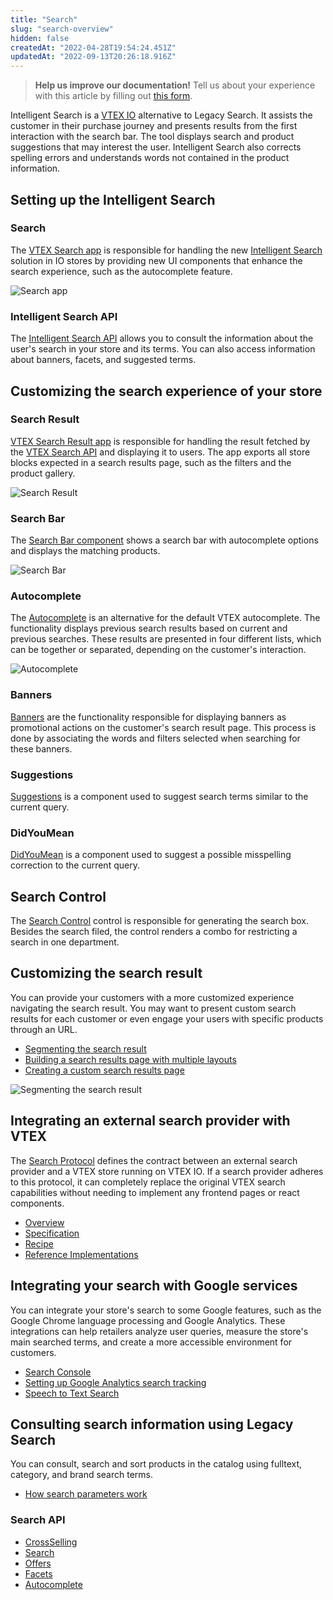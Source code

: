 ```yaml
---
title: "Search"
slug: "search-overview"
hidden: false
createdAt: "2022-04-28T19:54:24.451Z"
updatedAt: "2022-09-13T20:26:18.916Z"
---
```


> **Help us improve our documentation!** Tell us about your experience with this article by filling out [this form](https://forms.gle/fQoELRA1yfKDqmAb8).

Intelligent Search is a [VTEX IO](https://vtex.com/us-en/store-framework/) alternative to Legacy Search. It assists the customer in their purchase journey and presents results from the first interaction with the search bar. The tool displays search and product suggestions that may interest the user. Intelligent Search also corrects spelling errors and understands words not contained in the product information.

## Setting up the Intelligent Search

### Search

The [VTEX Search app](https://developers.vtex.com/docs/guides/vtex-search) is responsible for handling the new [Intelligent Search](https://help.vtex.com/tracks/vtex-intelligent-search) solution in IO stores by providing new UI components that enhance the search experience, such as the autocomplete feature.

![Search app](https://cdn.jsdelivr.net/gh/vtexdocs/dev-portal-content@main/images/search-overview-0_21.gif)

### Intelligent Search API

The [Intelligent Search API](https://developers.vtex.com/docs/api-reference/intelligent-search-api#overview) allows you to consult the information about the user's search in your store and its terms. You can also access information about banners, facets, and suggested terms.

## Customizing the search experience of your store

### Search Result

[VTEX Search Result app](https://developers.vtex.com/docs/guides/vtex-search-result) is responsible for handling the result fetched by the [VTEX Search API](https://developers.vtex.com/docs/api-reference/search-api#overview) and displaying it to users. The app exports all store blocks expected in a search results page, such as the filters and the product gallery.

![Search Result](https://cdn.jsdelivr.net/gh/vtexdocs/dev-portal-content@main/images/search-overview-1_33.png)

### Search Bar

The [Search Bar component](https://developers.vtex.com/docs/guides/vtex-store-components-searchbar) shows a search bar with autocomplete options and displays the matching products.

![Search Bar](https://cdn.jsdelivr.net/gh/vtexdocs/dev-portal-content@main/images/search-overview-2_39.png)

### Autocomplete

The [Autocomplete](https://developers.vtex.com/docs/guides/vtex-search-autocomplete) is an alternative for the default VTEX autocomplete. The functionality displays previous search results based on current and previous searches. These results are presented in four different lists, which can be together or separated, depending on the customer's interaction.

![Autocomplete](https://cdn.jsdelivr.net/gh/vtexdocs/dev-portal-content@main/images/search-overview-3_45.png)

### Banners

[Banners](https://developers.vtex.com/docs/guides/vtex-search-banner) are the functionality responsible for displaying banners as promotional actions on the customer's search result page. This process is done by associating the words and filters selected when searching for these banners.

### Suggestions

[Suggestions](https://developers.vtex.com/docs/guides/vtex-search-suggestions) is a component used to suggest search terms similar to the current query.

### DidYouMean

[DidYouMean](https://developers.vtex.com/docs/guides/vtex-search-didyoumean) is a component used to suggest a possible misspelling correction to the current query.

## Search Control

The [Search Control](https://developers.vtex.com/vtex-rest-api/docs/search-control-fulltextsearchbox) control is responsible for generating the search box. Besides the search filed, the control renders a combo for restricting a search in one department.

## Customizing the search result

You can provide your customers with a more customized experience navigating the search result. You may want to present custom search results for each customer or even engage your users with specific products through an URL.

- [Segmenting the search result](https://developers.vtex.com/docs/guides/vtex-io-documentation-segmenting-the-search-result)
- [Building a search results page with multiple layouts](https://developers.vtex.com/docs/guides/vtex-io-documentation-building-a-search-results-page-with-multiple-layouts)
- [Creating a custom search results page](https://developers.vtex.com/docs/guides/vtex-io-documentation-creating-a-custom-search-results-page)

![Segmenting the search result](https://cdn.jsdelivr.net/gh/vtexdocs/dev-portal-content@main/images/search-overview-4_71.gif)

## Integrating an external search provider with VTEX

The [Search Protocol](https://developers.vtex.com/vtex-rest-api/docs/search-integration-guide) defines the contract between an external search provider and a VTEX store running on VTEX IO. If a search provider adheres to this protocol, it can completely replace the original VTEX search capabilities without needing to implement any frontend pages or react components.

- [Overview](https://developers.vtex.com/vtex-rest-api/docs/external-search-provider-overview)
- [Specification](https://developers.vtex.com/vtex-rest-api/docs/external-search-provider-specification)
- [Recipe](https://developers.vtex.com/vtex-rest-api/docs/external-search-provider-recipe)
- [Reference Implementations](https://developers.vtex.com/vtex-rest-api/docs/external-search-provider-reference)

## Integrating your search with Google services

You can integrate your store's search to some Google features, such as the Google Chrome language processing and Google Analytics. These integrations can help retailers analyze user queries, measure the store's main searched terms, and create a more accessible environment for customers.

- [Search Console](https://developers.vtex.com/docs/guides/vtex-google-search-console)
- [Setting up Google Analytics search tracking](https://developers.vtex.com/docs/guides/vtex-io-documentation-setting-up-google-analytics-search-tracking)
- [Speech to Text Search](https://developers.vtex.com/docs/guides/vtexarg-speech-to-text)

## Consulting search information using Legacy Search

You can consult, search and sort products in the catalog using fulltext, category, and brand search terms.

- [How search parameters work](https://developers.vtex.com/vtex-rest-api/docs/how-search-parameters-work)

### Search API

- [CrossSelling](https://developers.vtex.com/vtex-rest-api/reference/productsearchwhosawalsosaw)
- [Search](https://developers.vtex.com/vtex-rest-api/reference/productsearch)
- [Offers](https://developers.vtex.com/vtex-rest-api/reference/get_api-catalog-system-pub-products-offers-productid)
- [Facets](https://developers.vtex.com/vtex-rest-api/reference/get_api-catalog-system-pub-facets-category-categoryid)
- [Autocomplete](https://developers.vtex.com/vtex-rest-api/reference/autocomplete)
